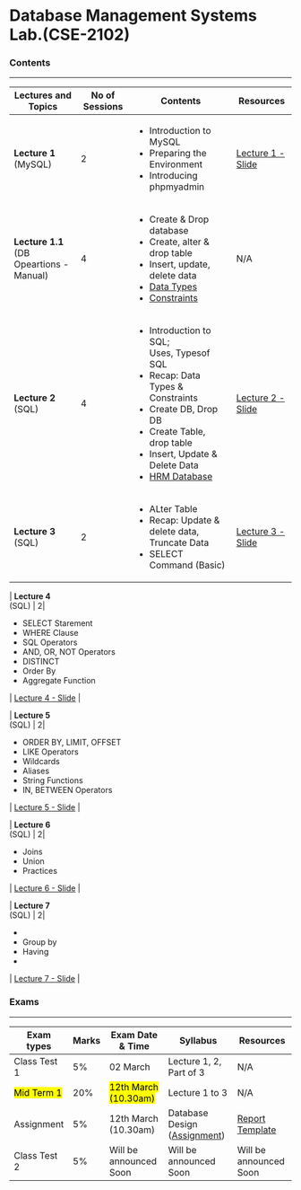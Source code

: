 # Database Management Systems Lab.(CSE-2102)  
### Contents

---


| Lectures and Topics | No of Sessions | Contents | Resources |
|---------------------|----------------|----------|-----------|
| <b>Lecture 1 </b><br> (MySQL)  | 2 |<ul> <li> Introduction to MySQL </li> <li> Preparing the Environment</li> <li> Introducing phpmyadmin</li>|[Lecture 1 - Slide](https://github.com/samsuddoha/DBMS/blob/main/DBMS%20LAB/Lecture/1.%20DBMS%20LAB%20-%20Lecture%201_Intro%20MySQL.pdf)   |
| <b>Lecture 1.1 </b><br> (DB Opeartions - Manual) | 4 | <ul><li>Create & Drop database </li> <li>Create, alter & drop table</li> <li> Insert, update, delete data</li> <li>[Data Types](https://github.com/samsuddoha/DBMS/blob/main/DBMS%20LAB/Lecture/MySQL%20Data%20Types.pdf) </li> <li>[Constraints](https://github.com/samsuddoha/DBMS/blob/main/DBMS%20LAB/Lecture/MySQL%20Constraints.pdf) </li></ul>   | N/A   |
| <b>Lecture 2</b> <br> (SQL)  | 4| <ul><li>Introduction to SQL; <br>Uses, Typesof SQL </li> <li>Recap: Data Types & Constraints </li> <li> Create DB, Drop DB </li> <li> Create Table, drop table </li> <li>Insert, Update & Delete Data </li> <li> [HRM Database](https://github.com/samsuddoha/DBMS/blob/main/DBMS%20LAB/Lecture/HRM%20Database.pdf) </li></ul>  | [Lecture 2 - Slide](https://github.com/samsuddoha/DBMS/blob/main/DBMS%20LAB/Lecture/2.%20DBMS%20LAB%20-%20Lecture%202_Intro%20SQL.pdf)  |
| <b>Lecture 3</b> <br> (SQL)  | 2| <ul><li>ALter Table </li> <li>Recap: Update & delete data, Truncate Data </li> <li> SELECT Command (Basic) </li> </ul>  | [Lecture 3 - Slide](https://github.com/samsuddoha/DBMS/blob/main/DBMS%20LAB/Lecture/3.%20DBMS%20LAB%20-%20Lecture%203_Intro%20SQL.pdf)  |

| <b>Lecture 4</b> <br> (SQL)  | 2| <ul><li>SELECT Starement </li> <li>WHERE Clause </li> <li> SQL Operators </li> <li> AND, OR, NOT Operators </li> <li>DISTINCT </li> <li>Order By</li> <li>Aggregate Function</li></ul>  | [Lecture 4 - Slide](https://github.com/samsuddoha/DBMS/blob/main/DBMS%20LAB/Lecture/4.%20Lecture%204%20(Data%20Science%20Bassic).pdf)  |

| <b>Lecture 5</b> <br> (SQL)  | 2| <ul><li>ORDER BY, LIMIT, OFFSET </li> <li>LIKE Operators </li> <li> Wildcards </li> <li> Aliases </li> <li>String Functions </li> <li>IN, BETWEEN Operators</li> </ul>  | [Lecture 5 - Slide](https://github.com/samsuddoha/DBMS/blob/main/DBMS%20LAB/Lecture/5.%20Lecture%204%20(Data%20Science%20basic).pdf)  |

| <b>Lecture 6</b> <br> (SQL)  | 2| <ul><li>Joins </li> <li> Union</li><li>Practices </li> </ul>  | [Lecture 6 - Slide](https://github.com/samsuddoha/DBMS/blob/main/DBMS%20LAB/Lecture/6.%20Lecture%206.pptx)  |

| <b>Lecture 7</b> <br> (SQL)  | 2| <ul><li> </li> <li>Group by </li> <li> Having </li> <li>  </ul>  | [Lecture 7 - Slide](https://github.com/samsuddoha/DBMS/blob/main/DBMS%20LAB/Lecture/7.%20Lecture%207.pptx)  |


### Exams

---

|Exam types| Marks| Exam Date & Time | Syllabus | Resources|
|-----------|-------|-----------------|------------|---------|
|Class Test 1| 5%| 02 March | Lecture 1, 2, Part of 3 | N/A|
|<mark>Mid Term 1 </mark>| 20%| <mark>12th March (10.30am) </mark>| Lecture 1 to 3 | N/A|
|Assignment| 5% | 12th March (10.30am) | Database Design ([Assignment](https://github.com/samsuddoha/DBMS/blob/main/Assignment/Assignment%201-ERD.pdf)) | [Report Template](https://github.com/samsuddoha/DBMS/blob/main/Assignment/ERD%20Demp%20Report.pdf)|
|Class Test 2| 5% | Will be announced Soon | Will be announced Soon | Will be announced Soon|
